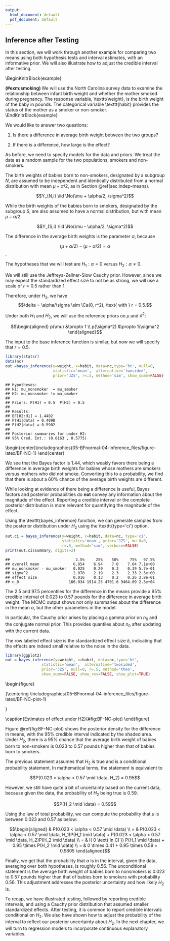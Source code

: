 ```yaml
---
output:
  html_document: default
  pdf_document: default
---
```

## Inference after Testing

In this section, we will work through another example for comparing two means using both hypothesis tests and interval estimates, with an informative prior.
We will also illustrate how to adjust the credible interval after testing.

\BeginKnitrBlock{example}<div class="example"><span class="example" id="exm:smoking"><strong>(\#exm:smoking) </strong></span>We will use the North Carolina survey data to examine the relationship
between infant birth weight and whether the mother smoked during pregnancy. The response variable, \texttt{weight}, is the birth weight of the baby in pounds. The categorical variable \texttt{habit} provides the status of the mother as a smoker or non-smoker.</div>\EndKnitrBlock{example}

We would like to answer two questions:
  
1. Is there a difference in average birth weight between the two groups?

2. If there is a difference, how large is the effect?

As before, we need to specify models for the data and priors. We treat the data as a random sample for the two populations, smokers and non-smokers.

The birth weights of babies born to non-smokers, designated by a subgroup $N$, are assumed to be independent and identically distributed from a normal distribution with mean $\mu + \alpha/2$, as in Section \@ref(sec:indep-means).

$$Y_{N,i} \iid \No(\mu + \alpha/2, \sigma^2)$$

While the birth weights of the babies born to smokers, designated by the subgroup $S$, are also assumed to have a normal distribution, but with mean $\mu - \alpha/2$.

$$Y_{S,i} \iid \No(\mu - \alpha/2, \sigma^2)$$

The difference in the average birth weights is the parameter $\alpha$, because

$$(\mu + \alpha/2) - (\mu - \alpha/2) =  \alpha$$.

The hypotheses that we will test are $H_1:  \alpha = 0$  versus $H_2:  \alpha \ne 0$.

We will still use the Jeffreys-Zellner-Siow Cauchy prior. However, since we may expect the standardized effect size to not be as strong, we will use a scale of $r = 0.5$ rather than 1.

Therefore, under $H_2$, we have  
$$\delta = \alpha/\sigma \sim \Ca(0, r^2), \text{ with } r = 0.5.$$

Under both $H_1$ and $H_2$, we will use the reference priors on $\mu$ and $\sigma^2$:

$$\begin{aligned}
p(\mu) &\propto 1 \\
p(\sigma^2) &\propto 1/\sigma^2
\end{aligned}$$

The input to the base inference function is similar, but now we will specify that $r = 0.5$.


```r
library(statsr)
data(nc)
out =bayes_inference(y=weight, x=habit, data=nc,type='ht', null=0,
                     statistic='mean',  alternative='twosided',
                     prior='JZS', r=.5, method='sim', show_summ=FALSE)
```

```
## Hypotheses:
## H1: mu_nonsmoker  = mu_smoker
## H2: mu_nonsmoker != mu_smoker
## 
## Priors: P(H1) = 0.5  P(H2) = 0.5 
## 
## Results:
## BF[H2:H1] = 1.4402
## P(H1|data) = 0.4098 
## P(H2|data) = 0.5902 
## 
## Posterior summaries for under H2:
## 95% Cred. Int.: (0.0163 , 0.5775)
```



\begin{center}\includegraphics{05-BFnormal-04-inference_files/figure-latex/BF-NC-1} \end{center}

We see that the Bayes factor is 1.44, which weakly favors there being a difference in average birth weights for babies whose mothers are smokers versus mothers who did not smoke. Converting this to a probability, we find that there is about a 60% chance of the average birth weights are different.

While looking at evidence of there being a difference is useful, Bayes factors and posterior probabilities do **not** convey any information about the magnitude of the effect. Reporting a credible interval or the complete posterior distribution is more relevant for quantifying the magnitude of the effect.

Using the \texttt{bayes$\_$inference} function, we can generate samples from the posterior distribution under $H_2$ using the \texttt{type='ci'} option.


```r
out.ci = bayes_inference(y=weight, x=habit, data=nc, type='ci',
                         statistic='mean', prior='JZS', mu_0=0,
                         r=.5, method='sim', verbose=FALSE)
print(out.ci$summary, digits=2)
```

```
##                             2.5%     25%    50%     75%   97.5%
## overall mean               6.854    6.94    7.0    7.04 7.1e+00
## mu_nonsmoker - mu_smoker   0.025    0.20    0.3    0.39 5.7e-01
## sigma^2                    2.070    2.19    2.3    2.33 2.5e+00
## effect size                0.016    0.13    0.2    0.26 3.8e-01
## n_0                      166.034 1914.25 4701.6 9464.09 2.5e+04
```

The 2.5 and 97.5 percentiles for the difference in the means provide a 95% credible interval of 0.023 to 0.57 pounds for the difference in average birth weight. The MCMC output shows not only summaries about the difference in the mean $\alpha$, but the other parameters in the model.

In particular, the Cauchy prior arises by placing a gamma prior on $n_0$ and the conjugate normal prior. This provides quantiles about $n_0$ after updating with the current data.

The row labeled effect size is the standardized effect size $\delta$, indicating that the effects are indeed small relative to the noise in the data.


```r
library(ggplot2)
out = bayes_inference(y=weight, x=habit, data=nc,type='ht',
                statistic='mean',  alternative='twosided',
                prior='JZS', null=0, r=.5, method='theo',
                show_summ=FALSE, show_res=FALSE, show_plot=TRUE)
```

\begin{figure}

{\centering \includegraphics{05-BFnormal-04-inference_files/figure-latex/BF-NC-plot-1} 

}

\caption{Estimates of effect under H2}(\#fig:BF-NC-plot)
\end{figure}

Figure \@ref(fig:BF-NC-plot) shows the posterior density for
the difference in means, with the 95% credible interval indicated by the shaded area. Under $H_2$, there is a 95% chance that the average birth weight of babies born to non-smokers is 0.023 to 0.57 pounds higher than that of babies born to smokers.

The previous statement assumes that $H_2$ is true and is a conditional probability statement. In mathematical terms, the statement is equivalent to

$$P(0.023 < \alpha < 0.57 \mid \data, H_2) =  0.95$$

However, we still have quite a bit of uncertainty based on the current data, because given the data, the probability of $H_2$ being true is 0.59.

$$P(H_2 \mid \data) = 0.59$$

Using the law of total probability, we can compute the probability that $\mu$ is between 0.023 and 0.57 as below:

$$\begin{aligned}
& P(0.023 < \alpha < 0.57 \mid \data) \\
= & P(0.023 < \alpha < 0.57 \mid \data, H_1)P(H_1 \mid \data)  + P(0.023 < \alpha < 0.57 \mid \data, H_2)P(H_2 \mid \data) \\
= & I( 0 \text{ in CI }) P(H_1 \mid \data)  + 0.95 \times P(H_2 \mid \data) \\
= & 0 \times 0.41 + 0.95 \times 0.59 = 0.5605
\end{aligned}$$

Finally, we get that the probability that $\alpha$ is in the interval, given the data, averaging over both hypotheses, is roughly 0.56. The unconditional statement is the average birth weight of babies born to nonsmokers is 0.023 to 0.57 pounds higher than that of babies born to smokers with probability 0.56. This adjustment addresses the posterior uncertainty and how likely $H_2$ is.

To recap, we have illustrated testing, followed by reporting credible intervals, and using a Cauchy prior distribution that assumed smaller standardized effects. After testing, it is common to report credible intervals conditional on $H_2$. We also have shown how to adjust the probability of the interval to reflect our posterior uncertainty about $H_2$. In the next chapter, we will turn to regression models to incorporate continuous explanatory variables.
